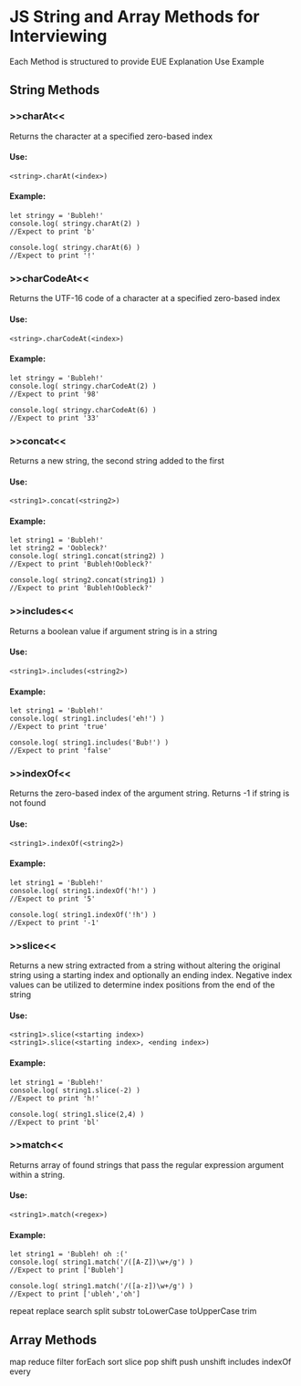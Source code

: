 # JS String and Array Methods for Interviewing

Each Method is structured to provide EUE
Explanation
Use
Example

## String Methods

### >>charAt<<

Returns the character at a specified zero-based index

#### Use:
```
<string>.charAt(<index>)
```


#### Example:
```
let stringy = 'Bubleh!'
console.log( stringy.charAt(2) )
//Expect to print 'b'

console.log( stringy.charAt(6) )
//Expect to print '!'
```


### >>charCodeAt<<

Returns the UTF-16 code of a character at a specified zero-based index

#### Use:
```
<string>.charCodeAt(<index>)
```

#### Example:
```
let stringy = 'Bubleh!'
console.log( stringy.charCodeAt(2) )
//Expect to print '98'

console.log( stringy.charCodeAt(6) )
//Expect to print '33'
```

### >>concat<<

Returns a new string, the second string added to the first

#### Use:
```
<string1>.concat(<string2>)
```

#### Example:
```
let string1 = 'Bubleh!'
let string2 = 'Oobleck?'
console.log( string1.concat(string2) )
//Expect to print 'Bubleh!Oobleck?'

console.log( string2.concat(string1) )
//Expect to print 'Bubleh!Oobleck?'
```

### >>includes<<

Returns a boolean value if argument string is in a string

#### Use:
```
<string1>.includes(<string2>)
```

#### Example:
```
let string1 = 'Bubleh!'
console.log( string1.includes('eh!') )
//Expect to print 'true'

console.log( string1.includes('Bub!') )
//Expect to print 'false'
```

### >>indexOf<<

Returns the zero-based index of the argument string. Returns -1 if string is not found

#### Use:
```
<string1>.indexOf(<string2>)
```

#### Example:
```
let string1 = 'Bubleh!'
console.log( string1.indexOf('h!') )
//Expect to print '5'

console.log( string1.indexOf('!h') )
//Expect to print '-1'
```

### >>slice<<

Returns a new string extracted from a string without altering the original string using a starting index and optionally an ending index. Negative index values can be utilized to determine index positions from the end of the string

#### Use:
```
<string1>.slice(<starting index>)
<string1>.slice(<starting index>, <ending index>)
```

#### Example:
```
let string1 = 'Bubleh!'
console.log( string1.slice(-2) )
//Expect to print 'h!'

console.log( string1.slice(2,4) )
//Expect to print 'bl'
```

### >>match<<

Returns array of found strings that pass the regular expression argument within a string.

#### Use:
```
<string1>.match(<regex>)
```

#### Example:
```
let string1 = 'Bubleh! oh :('
console.log( string1.match('/([A-Z])\w+/g') )
//Expect to print ['Bubleh']

console.log( string1.match('/([a-z])\w+/g') )
//Expect to print ['ubleh','oh']
```


repeat
replace
search
split
substr
toLowerCase
toUpperCase
trim





## Array Methods

map
reduce
filter
forEach
sort
slice
pop
shift
push
unshift
includes
indexOf
every
